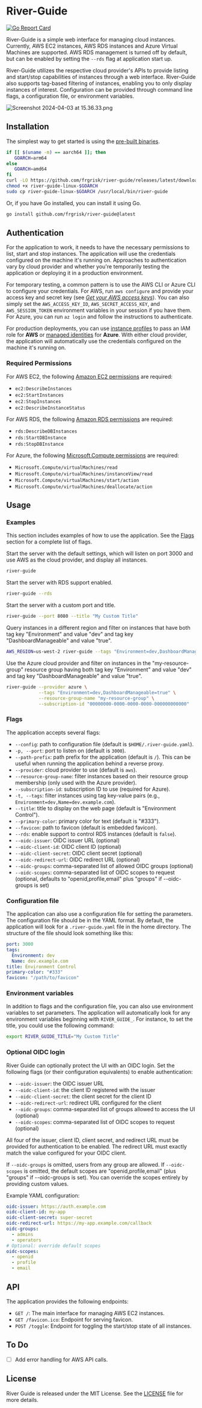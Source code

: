 # River-Guide

[![Go Report Card](https://goreportcard.com/badge/github.com/frgrisk/river-guide)](https://goreportcard.com/report/github.com/frgrisk/river-guide)

River-Guide is a simple web interface for managing cloud instances.
Currently, AWS EC2 instances, AWS RDS instances and Azure Virtual Machines are
supported. AWS RDS management is turned off by default, but can be enabled by
setting the `--rds` flag at application start up.

River-Guide utilizes the respective cloud provider's APIs to provide listing
and start/stop capabilities of instances through a web interface. River-Guide
also supports tag-based filtering of instances, enabling you to only display
instances of interest. Configuration can be provided through command line
flags, a configuration file, or environment variables.

![Screenshot 2024-04-03 at 15.36.33.png](cmd/assets/screenshot.png)

## Installation

The simplest way to get started is using the [pre-built binaries](https://github.com/frgrisk/river-guide/releases).

```bash
if [[ $(uname -m) == aarch64 ]]; then
   GOARCH=arm64
else
   GOARCH=amd64
fi
curl -LO https://github.com/frgrisk/river-guide/releases/latest/download/river-guide-linux-$GOARCH
chmod +x river-guide-linux-$GOARCH
sudo cp river-guide-linux-$GOARCH /usr/local/bin/river-guide
```

Or, if you have Go installed, you can install it using Go.

```bash
go install github.com/frgrisk/river-guide@latest
```

## Authentication

For the application to work, it needs to have the necessary permissions to
list, start and stop instances. The application will use the credentials
configured on the machine it's running on. Approaches to authentication
vary by cloud provider and whether you're temporarily testing
the application or deploying it in a production environment.

For temporary testing, a common pattern is to use the AWS CLI or Azure
CLI to configure your credentials. For AWS, run `aws configure` and
provide your access key and secret key (see [_Get your AWS access keys_](https://aws.github.io/aws-sdk-go-v2/docs/getting-started/#get-your-aws-access-keys)).
You can also simply set the `AWS_ACCESS_KEY_ID`, `AWS_SECRET_ACCESS_KEY`,
and `AWS_SESSION_TOKEN` environment variables in your session if you have them.
For Azure, you can run `az login` and follow the instructions to authenticate.

For production deployments, you can use [instance profiles](https://docs.aws.amazon.com/IAM/latest/UserGuide/id_roles_use_switch-role-ec2_instance-profiles.html)
to pass an IAM role for **AWS** or [managed identities](https://learn.microsoft.com/en-us/azure/developer/go/azure-sdk-authentication-managed-identity?tabs=azure-cli)
for **Azure**. With either cloud provider, the application will automatically
use the credentials configured on the machine it's running on.

### Required Permissions

For AWS EC2, the following [Amazon EC2 permissions](https://docs.aws.amazon.com/AWSEC2/latest/APIReference/API_Operations.html)
are required:

- `ec2:DescribeInstances`
- `ec2:StartInstances`
- `ec2:StopInstances`
- `ec2:DescribeInstanceStatus`

For AWS RDS, the following [Amazon RDS permissions](https://docs.aws.amazon.com/AmazonRDS/latest/APIReference/API_Operations.html)
are required:

- `rds:DescribeDBInstances`
- `rds:StartDBInstance`
- `rds:StopDBInstance`

For Azure, the following [Microsoft.Compute permissions](https://learn.microsoft.com/en-us/azure/role-based-access-control/permissions/compute#microsoftcompute)
are required:

- `Microsoft.Compute/virtualMachines/read`
- `Microsoft.Compute/virtualMachines/instanceView/read`
- `Microsoft.Compute/virtualMachines/start/action`
- `Microsoft.Compute/virtualMachines/deallocate/action`

## Usage

### Examples

This section includes examples of how to use the application. See the
[Flags](#flags) section for a complete list of flags.

Start the server with the default settings, which will listen on port 3000 and
use AWS as the cloud provider, and display all instances.

```bash
river-guide
```

Start the server with RDS support enabled.

```bash
river-guide --rds
```

Start the server with a custom port and title.

```bash
river-guide --port 8080 --title "My Custom Title"
```

Query instances in a different region and filter on instances that have both tag
key "Environment" and value "dev" and tag key "DashboardManageable" and value
"true".

```bash
AWS_REGION=us-west-2 river-guide --tags "Environment=dev,DashboardManageable=true"
```

Use the Azure cloud provider and filter on instances in the "my-resource-group"
resource group having both tag key "Environment" and value "dev" and tag key
"DashboardManageable" and value "true".

```bash
river-guide --provider azure \
            --tags "Environment=dev,DashboardManageable=true" \
            --resource-group-name "my-resource-group" \
            --subscription-id "00000000-0000-0000-0000-000000000000"
```

### Flags

The application accepts several flags:

- `--config`: path to configuration file (default is `$HOME/.river-guide.yaml`).
- `-p, --port`: port to listen on (default is `3000`).
- `--path-prefix`: path prefix for the application (default is `/`). This
  can be useful when running the application behind a reverse proxy.
- `--provider`: cloud provider to use (default is `aws`).
- `--resource-group-name`: filter instances based on their resource group membership
  (only used with the Azure provider).
- `--subscription-id`: subscription ID to use (required for Azure).
- `-t, --tags`: filter instances using tag key-value pairs (e.g.,
  `Environment=dev,Name=dev.example.com`).
- `--title`: title to display on the web page (default is "Environment
  Control").
- `--primary-color`: primary color for text (default is "#333").
- `--favicon`: path to favicon (default is embedded favicon).
- `--rds`: enable support to control RDS instances (default is `false`).
- `--oidc-issuer`: OIDC issuer URL (optional)
- `--oidc-client-id`: OIDC client ID (optional)
- `--oidc-client-secret`: OIDC client secret (optional)
- `--oidc-redirect-url`: OIDC redirect URL (optional)
- `--oidc-groups`: comma-separated list of allowed OIDC groups (optional)
- `--oidc-scopes`: comma-separated list of OIDC scopes to request (optional, defaults to "openid,profile,email" plus "groups" if --oidc-groups is set)

### Configuration file

The application can also use a configuration file for setting the parameters.
The configuration file should be in the YAML format. By default, the
application will look for a `.river-guide.yaml` file in the home directory.
The structure of the file should look something like this:

```yaml
port: 3000
tags:
  Environment: dev
  Name: dev.example.com
title: Environment Control
primary-color: "#333"
favicon: "/path/to/favicon"
```

### Environment variables

In addition to flags and the configuration file, you can also use
environment variables to set parameters. The application will automatically
look for any environment variables beginning with `RIVER_GUIDE_`. For
instance, to set the title, you could use the following command:

```bash
export RIVER_GUIDE_TITLE="My Custom Title"
```

### Optional OIDC login

River Guide can optionally protect the UI with an OIDC login. Set the following flags (or their configuration equivalents) to enable authentication:

- `--oidc-issuer`: the OIDC issuer URL
- `--oidc-client-id`: the client ID registered with the issuer
- `--oidc-client-secret`: the client secret for the client ID
- `--oidc-redirect-url`: redirect URL configured for the client
- `--oidc-groups`: comma-separated list of groups allowed to access the UI (optional)
- `--oidc-scopes`: comma-separated list of OIDC scopes to request (optional)

All four of the issuer, client ID, client secret, and redirect URL must be provided for authentication to be enabled. The redirect URL must exactly match the value configured for your OIDC client. 

If `--oidc-groups` is omitted, users from any group are allowed. If `--oidc-scopes` is omitted, the default scopes are "openid,profile,email" (plus "groups" if --oidc-groups is set). You can override the scopes entirely by providing custom values.

Example YAML configuration:

```yaml
oidc-issuer: https://auth.example.com
oidc-client-id: my-app
oidc-client-secret: super-secret
oidc-redirect-url: https://my-app.example.com/callback
oidc-groups:
  - admins
  - operators
# Optional: override default scopes
oidc-scopes:
  - openid
  - profile
  - email
```

## API

The application provides the following endpoints:

- `GET /`: The main interface for managing AWS EC2 instances.
- `GET /favicon.ico`: Endpoint for serving favicon.
- `POST /toggle`: Endpoint for toggling the start/stop state of all instances.

## To Do

- [ ] Add error handling for AWS API calls.

## License

River Guide is released under the MIT License. See the [LICENSE](./LICENSE)
file for more details.
